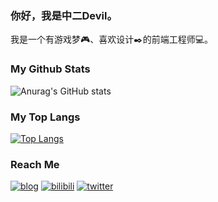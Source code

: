 ### 你好，我是中二Devil。

我是一个有游戏梦🎮、喜欢设计✒️的前端工程师💻。


### My Github Stats

![Anurag's GitHub stats](https://github-readme-stats.vercel.app/api?username=z2devil&show_icons=true&bg_color=FFEFD6&title_color=0E5E6F&text_color=3A8891&icon_color=3A8891)


### My Top Langs

[![Top Langs](https://github-readme-stats.vercel.app/api/top-langs/?username=z2devil&layout=compact&locale=cn&theme=vue&show_icons=true&bg_color=FFEFD6&title_color=0E5E6F&text_color=3A8891&icon_color=3A8891)](https://github.com/anuraghazra/github-readme-stats)


### Reach Me

[![blog](https://img.shields.io/badge/-Blog-f15642)](https://z2devil.cn/) [![bilibili](https://img.shields.io/badge/-Bilibili-00a1d6)](https://space.bilibili.com/3284913) [![twitter](https://img.shields.io/twitter/url?label=twitter&style=social&url=http%3A%2F%2Ftwitter%2Fz2_devil)](https://twitter.com/z2_devil)



<!-- [![twitter](https://img.shields.io/twitter/url?label=twitter&style=social&url=http%3A%2F%2Ftwitter%2Fz2_devil)](https://twitter.com/z2_devil) -->

